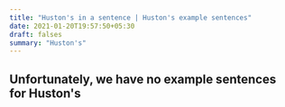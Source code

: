 ```yaml
---
title: "Huston's in a sentence | Huston's example sentences"
date: 2021-01-20T19:57:50+05:30
draft: falses
summary: "Huston's"
---
```

## Unfortunately, we have no example sentences for Huston's                 
